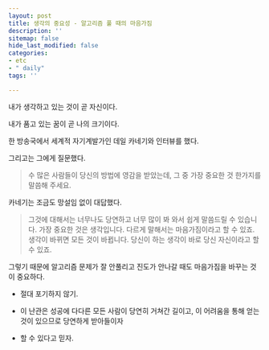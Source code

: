```yaml
---
layout: post
title: 생각의 중요성 - 알고리즘 풀 때의 마음가짐
description: ''
sitemap: false
hide_last_modified: false
categories:
- etc
- " daily"
tags: ''

---
```

내가 생각하고 있는 것이 곧 자신이다.

내가 품고 있는 꿈이 곧 나의 크기이다.

한 방송국에서 세계적 자기계발가인 데일 카네기와 인터뷰를 했다.

그리고는 그에게 질문했다.

> 수 많은 사람들이 당신의 방법에 영감을 받았는데, 그 중 가장 중요한 것 한가지를 말씀해 주세요.

카네기는 조금도 망설임 없이 대답했다.

> 그것에 대해서는 너무나도 당연하고 너무 많이 봐 와서 쉽게 말씀드릴 수 있습니다. 가장 중요한 것은 생각입니다. 다르게 말해서는 마음가짐이라고 할 수 있죠. 생각이 바뀌면 모든 것이 바뀝니다. 당신이 하는 생각이 바로 당신 자신이라고 할 수 있죠.

그렇기 때문에 알고리즘 문제가 잘 안풀리고 진도가 안나갈 때도 마음가짐을 바꾸는 것이 중요하다. 

* 절대 포기하지 않기. 


* 이 난관은 성공에 다다른 모든 사람이 당연히 거쳐간 길이고, 이 어려움을 통해 얻는 것이 있으므로 당연하게 받아들이자
* 할 수 있다고 믿자.